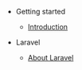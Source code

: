 - Getting started
  - [Introduction](pages/getting-started/introduction.md)
  
- Laravel
  - [About Laravel](pages/laravel/main.md)